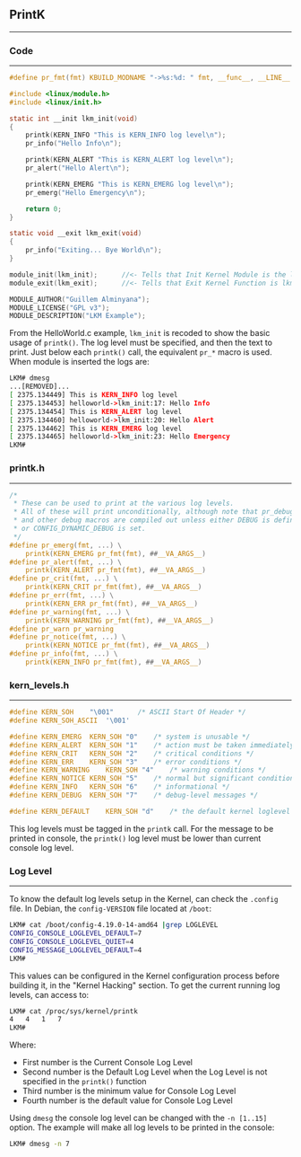 ## PrintK
---
### Code
---
```c
#define pr_fmt(fmt)	KBUILD_MODNAME "->%s:%d: " fmt, __func__, __LINE__

#include <linux/module.h>
#include <linux/init.h>

static int __init lkm_init(void)
{
	printk(KERN_INFO "This is KERN_INFO log level\n");
	pr_info("Hello Info\n");

	printk(KERN_ALERT "This is KERN_ALERT log level\n");
	pr_alert("Hello Alert\n");

	printk(KERN_EMERG "This is KERN_EMERG log level\n");
	pr_emerg("Hello Emergency\n");

	return 0;
}

static void __exit lkm_exit(void)
{
	pr_info("Exiting... Bye World\n");
}

module_init(lkm_init);		//<- Tells that Init Kernel Module is the lkm_init function
module_exit(lkm_exit);		//<- Tells that Exit Kernel Function is lkm_exit

MODULE_AUTHOR("Guillem Alminyana");
MODULE_LICENSE("GPL v3");
MODULE_DESCRIPTION("LKM Example");
```
From the HelloWorld.c example, `lkm_init` is recoded to show the basic usage of `printk()`. The log level must be specified, and then the text to print. Just below each `printk()` call, the equivalent `pr_*` macro is used. When module is inserted the logs are:
```bash
LKM# dmesg
...[REMOVED]...
[ 2375.134449] This is KERN_INFO log level
[ 2375.134453] helloworld->lkm_init:17: Hello Info
[ 2375.134454] This is KERN_ALERT log level
[ 2375.134460] helloworld->lkm_init:20: Hello Alert
[ 2375.134462] This is KERN_EMERG log level
[ 2375.134465] helloworld->lkm_init:23: Hello Emergency
LKM#
```
### printk.h
---
```c
/*
 * These can be used to print at the various log levels.
 * All of these will print unconditionally, although note that pr_debug()
 * and other debug macros are compiled out unless either DEBUG is defined
 * or CONFIG_DYNAMIC_DEBUG is set.
 */
#define pr_emerg(fmt, ...) \
	printk(KERN_EMERG pr_fmt(fmt), ##__VA_ARGS__)
#define pr_alert(fmt, ...) \
	printk(KERN_ALERT pr_fmt(fmt), ##__VA_ARGS__)
#define pr_crit(fmt, ...) \
	printk(KERN_CRIT pr_fmt(fmt), ##__VA_ARGS__)
#define pr_err(fmt, ...) \
	printk(KERN_ERR pr_fmt(fmt), ##__VA_ARGS__)
#define pr_warning(fmt, ...) \
	printk(KERN_WARNING pr_fmt(fmt), ##__VA_ARGS__)
#define pr_warn pr_warning
#define pr_notice(fmt, ...) \
	printk(KERN_NOTICE pr_fmt(fmt), ##__VA_ARGS__)
#define pr_info(fmt, ...) \
	printk(KERN_INFO pr_fmt(fmt), ##__VA_ARGS__)
```

### kern_levels.h
---
```c
#define KERN_SOH	"\001"		/* ASCII Start Of Header */
#define KERN_SOH_ASCII	'\001'

#define KERN_EMERG	KERN_SOH "0"	/* system is unusable */
#define KERN_ALERT	KERN_SOH "1"	/* action must be taken immediately */
#define KERN_CRIT	KERN_SOH "2"	/* critical conditions */
#define KERN_ERR	KERN_SOH "3"	/* error conditions */
#define KERN_WARNING	KERN_SOH "4"	/* warning conditions */
#define KERN_NOTICE	KERN_SOH "5"	/* normal but significant condition */
#define KERN_INFO	KERN_SOH "6"	/* informational */
#define KERN_DEBUG	KERN_SOH "7"	/* debug-level messages */

#define KERN_DEFAULT	KERN_SOH "d"	/* the default kernel loglevel */
```
This log levels must be tagged in the `printk` call.
For the message to be printed in console, the `printk()` log level must be lower than current console log level.

### Log Level
---
To know the default log levels setup in the Kernel, can check the `.config` file. In Debian, the `config-VERSION` file located at `/boot`:
```bash
LKM# cat /boot/config-4.19.0-14-amd64 |grep LOGLEVEL
CONFIG_CONSOLE_LOGLEVEL_DEFAULT=7
CONFIG_CONSOLE_LOGLEVEL_QUIET=4
CONFIG_MESSAGE_LOGLEVEL_DEFAULT=4
LKM# 
```
This values can be configured in the Kernel configuration process before building it, in the "Kernel Hacking" section.
To get the current running log levels, can access to:
```bash
LKM# cat /proc/sys/kernel/printk
4	4	1	7
LKM# 
```
Where:
- First number is the Current Console Log Level
- Second number is the Default Log Level when the Log Level is not specified in the `printk()` function
- Third number is the minimum value for Console Log Level
- Fourth number is the default value for Console Log Level 

Using `dmesg` the console log level can be changed with the `-n [1..15]` option. The example will make all log levels to be printed in the console:
```bash
LKM# dmesg -n 7
```
